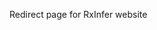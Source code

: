 Redirect page for RxInfer website
<meta http-equiv="refresh" content="0; URL=https://rxinfer.ml/" />